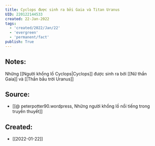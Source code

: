 ```yaml
---
title: Cyclops được sinh ra bởi Gaia và Titan Uranus
UID: 220122144533
created: 22-Jan-2022
tags:
  - 'created/2022/Jan/22'
  - 'evergreen'
  - 'permanent/fact'
publish: True
---
```

## Notes:
Những [[Người khổng lồ Cyclops|Cyclops]] được sinh ra bởi [[Nữ thần Gaia]] và [[Thần bầu trời Uranus]]

## Source:
- [[@ peterpotter90.wordpress, Những người khổng lồ nổi tiếng trong truyền thuyết]]


## Created:
- [[2022-01-22]]
